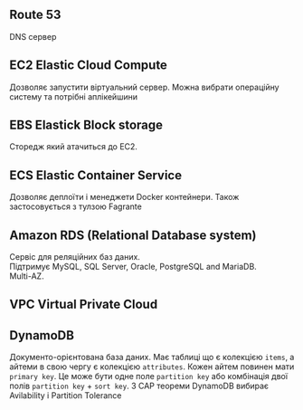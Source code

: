 ## Route 53
DNS сервер

## EC2 Elastic Cloud Compute
Дозволяє запустити віртуальний сервер. Можна вибрати операційну систему та потрібні аплікейшини

## EBS Elastick Block storage
Сторедж який атачиться до EC2.

## ECS Elastic Container Service
Дозволяє деплоїти і менеджети Docker контейнери. Також застосовується з тулзою Fagrante

## Amazon RDS (Relational Database system)
Сервіс для реляційних баз даних.  
Підтримує MySQL, SQL Server, Oracle, PostgreSQL and MariaDB.  
Multi-AZ.

## VPC Virtual Private Cloud

## DynamoDB
Документо-орієнтована база даних.
Має таблиці що є колекцією `items`, а айтеми в свою чергу є колекцією `attributes`.
Кожен айтем повинен мати `primary key`. Це може бути одне поле `partition key` або комбінація двої полів `partition key` + `sort key`.
З CAP теореми DynamoDB вибирає Avilability i Partition Tolerance